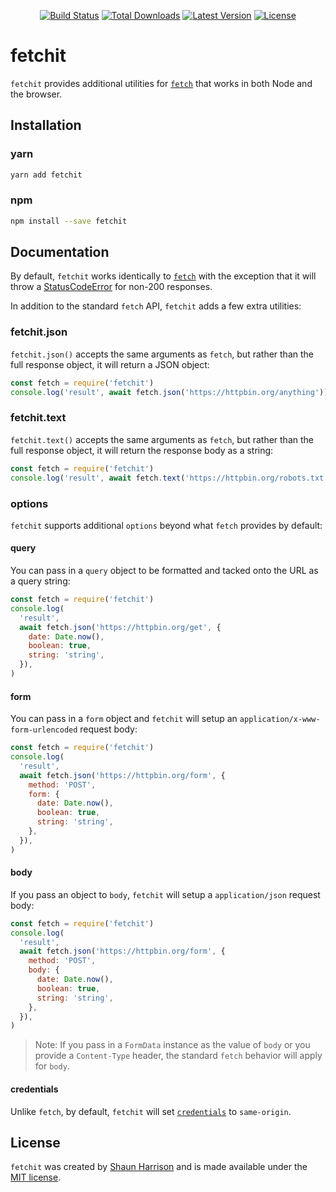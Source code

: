 <p align="center">
<a href="https://github.com/shnhrrsn/fetchit/actions"><img src="https://github.com/shnhrrsn/fetchit/workflows/test/badge.svg" alt="Build Status"></a>
<a href="https://www.npmjs.com/package/fetchit"><img src="https://img.shields.io/npm/dt/fetchit.svg" alt="Total Downloads"></a>
<a href="https://www.npmjs.com/package/fetchit"><img src="https://img.shields.io/npm/v/fetchit.svg" alt="Latest Version"></a>
<a href="./LICENSE"><img src="https://img.shields.io/npm/l/fetchit.svg" alt="License"></a>
</p>

# fetchit

`fetchit` provides additional utilities for [`fetch`](https://developer.mozilla.org/en-US/docs/Web/API/Fetch_API/Using_Fetch) that works in both Node and the browser.

## Installation

### yarn

```bash
yarn add fetchit
```

### npm

```bash
npm install --save fetchit
```

## Documentation

By default, `fetchit` works identically to [`fetch`](https://developer.mozilla.org/en-US/docs/Web/API/Fetch_API/Using_Fetch) with the exception that it will throw a [StatusCodeError](src/StatusCodeError.js) for non-200 responses.

In addition to the standard `fetch` API, `fetchit` adds a few extra utilities:

### fetchit.json

`fetchit.json()` accepts the same arguments as `fetch`, but rather than the full response object, it will return a JSON object:

```js
const fetch = require('fetchit')
console.log('result', await fetch.json('https://httpbin.org/anything'))
```

### fetchit.text

`fetchit.text()` accepts the same arguments as `fetch`, but rather than the full response object, it will return the response body as a string:

```js
const fetch = require('fetchit')
console.log('result', await fetch.text('https://httpbin.org/robots.txt'))
```

### options

`fetchit` supports additional `options` beyond what `fetch` provides by default:

#### query

You can pass in a `query` object to be formatted and tacked onto the URL as a query string:

```js
const fetch = require('fetchit')
console.log(
  'result',
  await fetch.json('https://httpbin.org/get', {
    date: Date.now(),
    boolean: true,
    string: 'string',
  }),
)
```

#### form

You can pass in a `form` object and `fetchit` will setup an `application/x-www-form-urlencoded` request body:

```js
const fetch = require('fetchit')
console.log(
  'result',
  await fetch.json('https://httpbin.org/form', {
    method: 'POST',
    form: {
      date: Date.now(),
      boolean: true,
      string: 'string',
    },
  }),
)
```

#### body

If you pass an object to `body`, `fetchit` will setup a `application/json` request body:

```js
const fetch = require('fetchit')
console.log(
  'result',
  await fetch.json('https://httpbin.org/form', {
    method: 'POST',
    body: {
      date: Date.now(),
      boolean: true,
      string: 'string',
    },
  }),
)
```

> Note: If you pass in a `FormData` instance as the value of `body` or you provide a `Content-Type` header, the standard `fetch` behavior will apply for `body`.

#### credentials

Unlike `fetch`, by default, `fetchit` will set [`credentials`](https://developer.mozilla.org/en-US/docs/Web/API/Request/credentials) to `same-origin`.

## License

`fetchit` was created by [Shaun Harrison](https://github.com/shnhrrsn) and is made available under the [MIT license](LICENSE).
